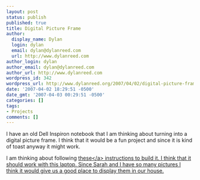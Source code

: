 ```yaml
---
layout: post
status: publish
published: true
title: Digital Picture Frame
author:
  display_name: Dylan
  login: dylan
  email: dylan@dylanreed.com
  url: http://www.dylanreed.com
author_login: dylan
author_email: dylan@dylanreed.com
author_url: http://www.dylanreed.com
wordpress_id: 342
wordpress_url: http://www.dylanreed.org/2007/04/02/digital-picture-frame/
date: '2007-04-02 18:29:51 -0500'
date_gmt: '2007-04-03 00:29:51 -0500'
categories: []
tags:
- Projects
comments: []
---
```

<p>I have an old Dell Inspiron notebook that I am thinking about turning into a digital picture frame. I think that it would be a fun project and since it is kind of toast anyway it might work.</p>
<p>I am thinking about following <a href="http:&#47;&#47;www.thewares.net&#47;item&#47;33">these<&#47;a> instructions to build it. I think that it should work with this laptop. Since Sarah and I have so many pictures I think it would give us a good place to display them in our house.</p>
